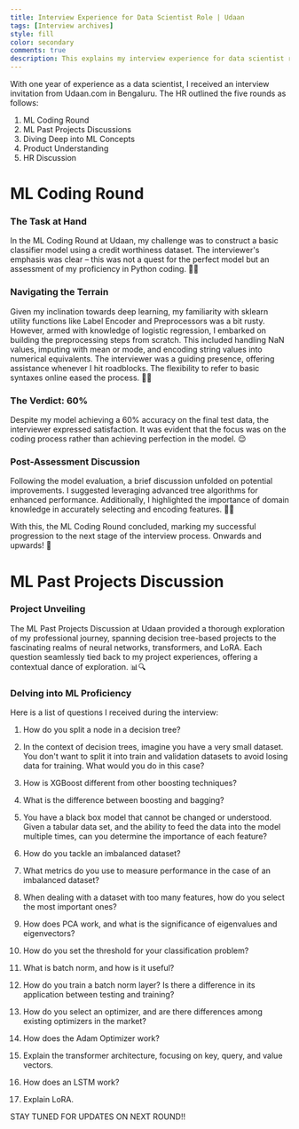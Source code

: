 ```yaml
---
title: Interview Experience for Data Scientist Role | Udaan
tags: [Interview archives]
style: fill
color: secondary
comments: true
description: This explains my interview experience for data scientist role at Udaan in detail.
---
```


With one year of experience as a data scientist, I received an interview invitation from Udaan.com in Bengaluru. The HR outlined the five rounds as follows:

1. ML Coding Round
2. ML Past Projects Discussions
3. Diving Deep into ML Concepts
4. Product Understanding
5. HR Discussion

# ML Coding Round

### The Task at Hand

In the ML Coding Round at Udaan, my challenge was to construct a basic classifier model using a credit worthiness dataset. The interviewer's emphasis was clear – this was not a quest for the perfect model but an assessment of my proficiency in Python coding. 🕵️‍♂️

### Navigating the Terrain

Given my inclination towards deep learning, my familiarity with sklearn utility functions like Label Encoder and Preprocessors was a bit rusty. However, armed with knowledge of logistic regression, I embarked on building the preprocessing steps from scratch. This included handling NaN values, imputing with mean or mode, and encoding string values into numerical equivalents. The interviewer was a guiding presence, offering assistance whenever I hit roadblocks. The flexibility to refer to basic syntaxes online eased the process. 🧙‍♂️ 

### The Verdict: 60%

Despite my model achieving a 60% accuracy on the final test data, the interviewer expressed satisfaction. It was evident that the focus was on the coding process rather than achieving perfection in the model. 😌 

### Post-Assessment Discussion

Following the model evaluation, a brief discussion unfolded on potential improvements. I suggested leveraging advanced tree algorithms for enhanced performance. Additionally, I highlighted the importance of domain knowledge in accurately selecting and encoding features. 🌲💡

With this, the ML Coding Round concluded, marking my successful progression to the next stage of the interview process. Onwards and upwards! 🚀

# ML Past Projects Discussion

### Project Unveiling
The ML Past Projects Discussion at Udaan provided a thorough exploration of my professional journey, spanning decision tree-based projects to the fascinating realms of neural networks, transformers, and LoRA. Each question seamlessly tied back to my project experiences, offering a contextual dance of exploration. 📊🔍


### Delving into ML Proficiency
Here is a list of questions I received during the interview:

1. How do you split a node in a decision tree?

2. In the context of decision trees, imagine you have a very small dataset. You don't want to split it into train and validation datasets to avoid losing data for training. What would you do in this case?

3. How is XGBoost different from other boosting techniques?

4. What is the difference between boosting and bagging?

5. You have a black box model that cannot be changed or understood. Given a tabular data set, and the ability to feed the data into the model multiple times, can you determine the importance of each feature?

6. How do you tackle an imbalanced dataset?

7. What metrics do you use to measure performance in the case of an imbalanced dataset?

8. When dealing with a dataset with too many features, how do you select the most important ones?

9. How does PCA work, and what is the significance of eigenvalues and eigenvectors?

10. How do you set the threshold for your classification problem?

11. What is batch norm, and how is it useful?

12. How do you train a batch norm layer? Is there a difference in its application between testing and training?

13. How do you select an optimizer, and are there differences among existing optimizers in the market?

14. How does the Adam Optimizer work?

15. Explain the transformer architecture, focusing on key, query, and value vectors.

16. How does an LSTM work?

17. Explain LoRA.


STAY TUNED FOR UPDATES ON NEXT ROUND!!
